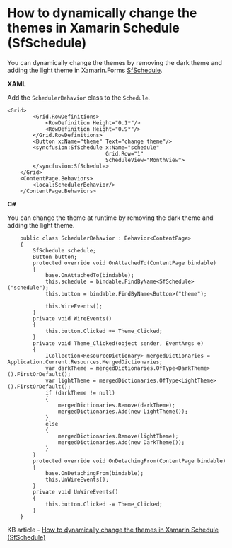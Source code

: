 # How to dynamically change the themes in Xamarin Schedule (SfSchedule)

You can dynamically change the themes by removing the dark theme and adding the light theme in Xamarin.Forms [SfSchedule](https://www.syncfusion.com/xamarin-ui-controls/xamarin-scheduler).

**XAML**

Add the `SchedulerBehavior` class to the `Schedule`.
```
<Grid>
        <Grid.RowDefinitions>
            <RowDefinition Height="0.1*"/>
            <RowDefinition Height="0.9*"/>
        </Grid.RowDefinitions>
        <Button x:Name="theme" Text="change theme"/>
        <syncfusion:SfSchedule x:Name="schedule" 
                               Grid.Row="1" 
                               ScheduleView="MonthView">
        </syncfusion:SfSchedule>
    </Grid>
    <ContentPage.Behaviors>
        <local:SchedulerBehavior/>
    </ContentPage.Behaviors>
```
**C#**

You can change the theme at runtime by removing the dark theme and adding the light theme.
```
    public class SchedulerBehavior : Behavior<ContentPage>
    {
        SfSchedule schedule;
        Button button;
        protected override void OnAttachedTo(ContentPage bindable)
        {
            base.OnAttachedTo(bindable);
            this.schedule = bindable.FindByName<SfSchedule>("schedule");
            this.button = bindable.FindByName<Button>("theme");
 
            this.WireEvents();
        }
        private void WireEvents()
        {
            this.button.Clicked += Theme_Clicked;
        }
        private void Theme_Clicked(object sender, EventArgs e)
        {
            ICollection<ResourceDictionary> mergedDictionaries = Application.Current.Resources.MergedDictionaries;
            var darkTheme = mergedDictionaries.OfType<DarkTheme>().FirstOrDefault();
            var lightTheme = mergedDictionaries.OfType<LightTheme>().FirstOrDefault();
            if (darkTheme != null)
            {
                mergedDictionaries.Remove(darkTheme);
                mergedDictionaries.Add(new LightTheme());
            }
            else
            {
                mergedDictionaries.Remove(lightTheme);
                mergedDictionaries.Add(new DarkTheme());
            }
        }
        protected override void OnDetachingFrom(ContentPage bindable)
        {
            base.OnDetachingFrom(bindable);
            this.UnWireEvents();
        }
        private void UnWireEvents()
        {
            this.button.Clicked -= Theme_Clicked;
        }
    }
```

KB article - [How to dynamically change the themes in Xamarin Schedule (SfSchedule)](https://www.syncfusion.com/kb/12252/how-to-dynamically-change-the-themes-in-xamarin-schedule-sfschedule)